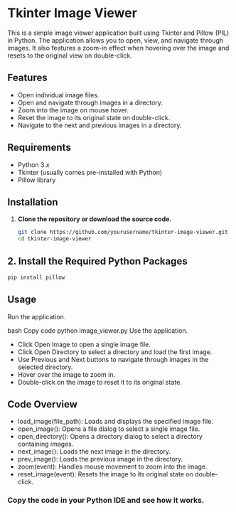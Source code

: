 # Tkinter Image Viewer

This is a simple image viewer application built using Tkinter and Pillow (PIL) in Python. The application allows you to open, view, and navigate through images. It also features a zoom-in effect when hovering over the image and resets to the original view on double-click.

## Features

- Open individual image files.
- Open and navigate through images in a directory.
- Zoom into the image on mouse hover.
- Reset the image to its original state on double-click.
- Navigate to the next and previous images in a directory.

## Requirements

- Python 3.x
- Tkinter (usually comes pre-installed with Python)
- Pillow library

## Installation

1. **Clone the repository or download the source code.**

   ```bash
   git clone https://github.com/yourusername/tkinter-image-viewer.git
   cd tkinter-image-viewer

  ## 2. Install the Required Python Packages 
  ```bash
pip install pillow
```
## Usage

Run the application.

bash
Copy code
python image_viewer.py
Use the application.

- Click Open Image to open a single image file.
- Click Open Directory to select a directory and load the first image.
- Use Previous and Next buttons to navigate through images in the selected directory.
- Hover over the image to zoom in.
- Double-click on the image to reset it to its original state.

## Code Overview

- load_image(file_path): Loads and displays the specified image file.
- open_image(): Opens a file dialog to select a single image file.
- open_directory(): Opens a directory dialog to select a directory containing images.
- next_image(): Loads the next image in the directory.
- prev_image(): Loads the previous image in the directory.
- zoom(event): Handles mouse movement to zoom into the image.
- reset_image(event): Resets the image to its original state on double-click.

### Copy the code in your Python IDE and see how it works.
   
